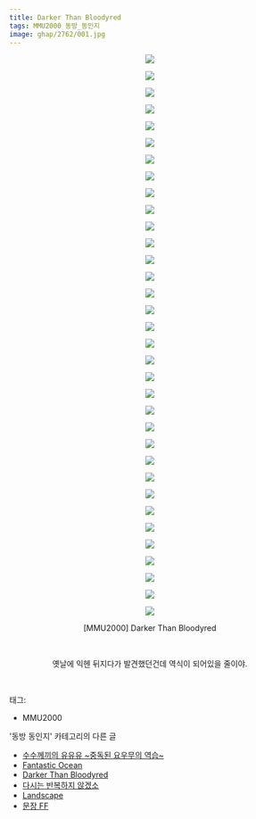 ```yaml
---
title: Darker Than Bloodyred
tags: MMU2000 동방_동인지
image: ghap/2762/001.jpg
---
```

<div class="article">
<p style="text-align: center; clear: none; float: none;"><img src="{{ site.nasurl }}/ghap/2762/001.jpg"/></p>
<p style="text-align: center; clear: none; float: none;"><img src="{{ site.nasurl }}/ghap/2762/002.jpg"/></p>
<p style="text-align: center; clear: none; float: none;"><img src="{{ site.nasurl }}/ghap/2762/003.jpg"/></p>
<p style="text-align: center; clear: none; float: none;"><img src="{{ site.nasurl }}/ghap/2762/004.jpg"/></p>
<p style="text-align: center; clear: none; float: none;"><img src="{{ site.nasurl }}/ghap/2762/005.jpg"/></p>
<p style="text-align: center; clear: none; float: none;"><img src="{{ site.nasurl }}/ghap/2762/006.jpg"/></p>
<p style="text-align: center; clear: none; float: none;"><img src="{{ site.nasurl }}/ghap/2762/007.jpg"/></p>
<p style="text-align: center; clear: none; float: none;"><img src="{{ site.nasurl }}/ghap/2762/008.jpg"/></p>
<p style="text-align: center; clear: none; float: none;"><img src="{{ site.nasurl }}/ghap/2762/009.jpg"/></p>
<p style="text-align: center; clear: none; float: none;"><img src="{{ site.nasurl }}/ghap/2762/010.jpg"/></p>
<p style="text-align: center; clear: none; float: none;"><img src="{{ site.nasurl }}/ghap/2762/011.jpg"/></p>
<p style="text-align: center; clear: none; float: none;"><img src="{{ site.nasurl }}/ghap/2762/012.jpg"/></p>
<p style="text-align: center; clear: none; float: none;"><img src="{{ site.nasurl }}/ghap/2762/013.jpg"/></p>
<p style="text-align: center; clear: none; float: none;"><img src="{{ site.nasurl }}/ghap/2762/014.jpg"/></p>
<p style="text-align: center; clear: none; float: none;"><img src="{{ site.nasurl }}/ghap/2762/015.jpg"/></p>
<p style="text-align: center; clear: none; float: none;"><img src="{{ site.nasurl }}/ghap/2762/016.jpg"/></p>
<p style="text-align: center; clear: none; float: none;"><img src="{{ site.nasurl }}/ghap/2762/017.jpg"/></p>
<p style="text-align: center; clear: none; float: none;"><img src="{{ site.nasurl }}/ghap/2762/018.jpg"/></p>
<p style="text-align: center; clear: none; float: none;"><img src="{{ site.nasurl }}/ghap/2762/019.jpg"/></p>
<p style="text-align: center; clear: none; float: none;"><img src="{{ site.nasurl }}/ghap/2762/020.jpg"/></p>
<p style="text-align: center; clear: none; float: none;"><img src="{{ site.nasurl }}/ghap/2762/021.jpg"/></p>
<p style="text-align: center; clear: none; float: none;"><img src="{{ site.nasurl }}/ghap/2762/022.jpg"/></p>
<p style="text-align: center; clear: none; float: none;"><img src="{{ site.nasurl }}/ghap/2762/023.jpg"/></p>
<p style="text-align: center; clear: none; float: none;"><img src="{{ site.nasurl }}/ghap/2762/024.jpg"/></p>
<p style="text-align: center; clear: none; float: none;"><img src="{{ site.nasurl }}/ghap/2762/025.jpg"/></p>
<p style="text-align: center; clear: none; float: none;"><img src="{{ site.nasurl }}/ghap/2762/026.jpg"/></p>
<p style="text-align: center; clear: none; float: none;"><img src="{{ site.nasurl }}/ghap/2762/027.jpg"/></p>
<p style="text-align: center; clear: none; float: none;"><img src="{{ site.nasurl }}/ghap/2762/028.jpg"/></p>
<p style="text-align: center; clear: none; float: none;"><img src="{{ site.nasurl }}/ghap/2762/029.jpg"/></p>
<p style="text-align: center; clear: none; float: none;"><img src="{{ site.nasurl }}/ghap/2762/030.jpg"/></p>
<p style="text-align: center; clear: none; float: none;"><img src="{{ site.nasurl }}/ghap/2762/031.jpg"/></p>
<p style="text-align: center; clear: none; float: none;"><img src="{{ site.nasurl }}/ghap/2762/032.jpg"/></p>
<p style="text-align: center; clear: none; float: none;"><img src="{{ site.nasurl }}/ghap/2762/033.jpg"/></p>
<p style="text-align: center; clear: none; float: none;"><img src="{{ site.nasurl }}/ghap/2762/034.jpg"/></p>
<p style="text-align: center; clear: none; float: none;">[MMU2000] Darker Than Bloodyred</p>
<p style="text-align: center; clear: none; float: none;"><br/></p>
<p style="text-align: center; clear: none; float: none;">옛날에 익헨 뒤지다가 발견했던건데 역식이 되어있을 줄이야.</p>
<p><br/></p>
</div><div class="tagTrail">
<p>태그: </p>
<ul>
<li>MMU2000</li>
</ul>
</div><div class="another">
<p>'동방 동인지' 카테고리의 다른 글</p>
<ul>
<li><a href="/2016-11-27-ghap_2764">수수께끼의 유유유 ~중독된 요우무의 역습~</a></li>
<li><a href="/2016-11-27-ghap_2763">Fantastic Ocean</a></li>
<li><a href="/2016-11-27-ghap_2762">Darker Than Bloodyred</a></li>
<li><a href="/2016-11-26-ghap_2761">다시는 반복하지 않겠소</a></li>
<li><a href="/2016-11-26-ghap_2760">Landscape</a></li>
<li><a href="/2016-11-26-ghap_2759">문장 FF</a></li>
</ul>
</div><div class="cb_module cb_fluid">
<div class="cb_wrt cb_profile">
</div><!-- commentList close -->
</div>